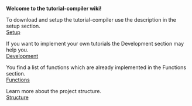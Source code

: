 **Welcome to the tutorial-compiler wiki!**

To download and setup the tutorial-compiler use the description in the setup section.<br/>
[Setup](https://github.com/devonfw-tutorials/tutorial-compiler/wiki/Setup)

If you want to implement your own tutorials the Development section may help you.<br/>
[Development](https://github.com/devonfw-tutorials/tutorial-compiler/wiki/Development)

You find a list of functions which are already implemented in the Functions section.<br/>
[Functions](https://github.com/devonfw-tutorials/tutorial-compiler/wiki/Functions)

Learn more about the project structure.<br/>
[Structure](https://github.com/devonfw-tutorials/tutorial-compiler/wiki/Structure)


